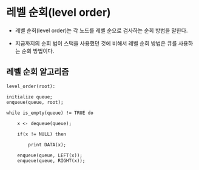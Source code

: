 # 레벨 순회(level order)

- 레벨 순회(level order)는 각 노드를 레벨 순으로 검사하는 순회 방법을 말한다.

- 지금까지의 순회 법이 스택을 사용했던 것에 비해서 레벨 순회 방법은 큐를 사용하는 순회 방법이다.


## 레벨 순회 알고리즘

    level_order(root):

    initialize queue;
    enqueue(queue, root);

    while is_empty(queue) != TRUE do

        x <- dequeue(queue);

        if(x != NULL) then

            print DATA(x);

        enqueue(queue, LEFT(x));
        enqueue(queue, RIGHT(x));